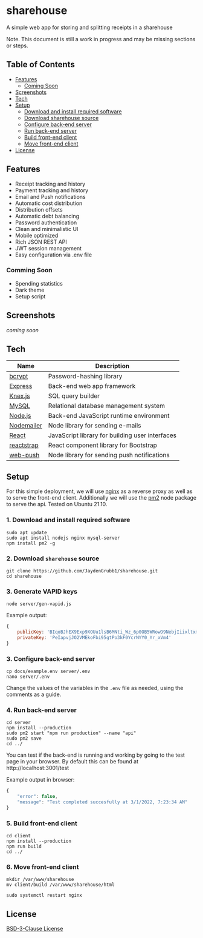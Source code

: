# sharehouse
A simple web app for storing and splitting receipts in a sharehouse

Note. This document is still a work in progress and may be missing sections or steps.

## Table of Contents
- [Features](#features)
	- [Coming Soon](#comming-soon)
- [Screenshots](#screenshots)
- [Tech](#tech)
- [Setup](#setup)
	- [Download and install required software](#1-download-and-install-required-software)
	- [Download sharehouse source](#2-download-sharehouse-source)
	- [Configure back-end server](#3-configure-back-end-server)
	- [Run back-end server](#4-run-back-end-server)
	- [Build front-end client](#5-build-front-end-client)
	- [Move front-end client](#6-move-front-end-client)
- [License](#license)

## Features
- Receipt tracking and history
- Payment tracking and history
- Email and Push notifications
- Automatic cost distribution
- Distribution offsets
- Automatic debt balancing
- Password authentication
- Clean and minimalistic UI
- Mobile optimized
- Rich JSON REST API
- JWT session management
- Easy configuration via .env file

### Comming Soon
- Spending statistics
- Dark theme
- Setup script

## Screenshots
*coming soon*

## Tech
| Name | Description |
| --- | --- |
| [bcrypt](https://www.npmjs.com/package/bcrypt) | Password-hashing library |
| [Express](https://expressjs.com/) | Back-end web app framework |
| [Knex.js](https://knexjs.org/) | SQL query builder |
| [MySQL](https://www.mysql.com/) | Relational database management system |
| [Node.js](https://nodejs.org/) | Back-end JavaScript runtime environment |
| [Nodemailer](https://nodemailer.com/about/) | Node library for sending e-mails |
| [React](https://reactjs.org/) | JavaScript library for building user interfaces |
| [reactstrap](https://reactstrap.github.io/) | React component library for Bootstrap |
| [web-push](https://www.npmjs.com/package/web-push) | Node library for sending push notifications |

## Setup
For this simple deployment, we will use [nginx](https://www.nginx.com/) as a reverse proxy as well as to serve the front-end client. Additionally we will use the [pm2](https://pm2.keymetrics.io/) node package to serve the api. Tested on Ubuntu 21.10.

### 1. Download and install required software
```console
sudo apt update
sudo apt install nodejs nginx mysql-server
npm install pm2 -g
```

### 2. Download `sharehouse` source
```console
git clone https://github.com/JaydenGrubb1/sharehouse.git
cd sharehouse
```

<!-- TODO packages need installing first -->
### 3. Generate VAPID keys
```console
node server/gen-vapid.js
```
Example output:
```javascript
{
	publicKey: 'BIqoBJhEX9Exp9XOUu1lsB6MNti_Wz_6p0OB5WRowD9NebjIiixltxmBYzWzoLQemuqYmaRvU7QiW9e0-AK2Jrk'
	privateKey: 'PeIapvjJO2VMEkoFbi95gtPo3kF0YcrNYY0_Yr_xVm4'
}
```

### 3. Configure back-end server
```console
cp docs/example.env server/.env
nano server/.env
```
Change the values of the variables in the `.env` file as needed, using the comments as a guide.

### 4. Run back-end server
```console
cd server
npm install --production
sudo pm2 start "npm run production" --name "api"
sudo pm2 save
cd ../
```
You can test if the back-end is running and working by going to the test page in your browser. By default this can be found at http://localhost:3001/test

Example output in browser:
```javascript
{
	"error": false,
	"message": "Test completed succesfully at 3/1/2022, 7:23:34 AM"
}
```

### 5. Build front-end client
```console
cd client
npm install --production
npm run build
cd ../
```

### 6. Move front-end client
```console
mkdir /var/www/sharehouse
mv client/build /var/www/sharehouse/html
```
```console
sudo systemctl restart nginx
```

## License
[BSD-3-Clause License](LICENSE)



<!-- https://gist.github.com/zkiraly/c378a1a43d8be9c9a8f9 -->
<!-- To Restore delete docker branch
```console
git checkout -b docker archive/docker
``` -->